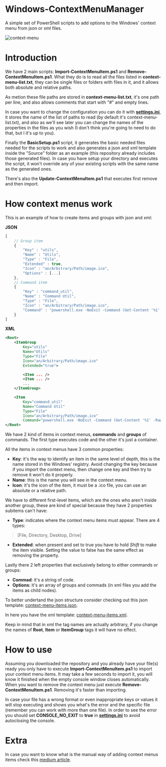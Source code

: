 # Windows-ContextMenuManager
A simple set of PowerShell scripts to add options to the Windows' context menu from json or xml files.

![context-menu](https://user-images.githubusercontent.com/86477169/189173085-67539358-1f1c-4bba-86d3-eeacd1c5d038.PNG)

# Introduction
We have 2 main scripts: **Import-ContextMenuItem.ps1** and **Remove-ContextMenuItem.ps1**.
What they do is to read all the files listed in **context-menu-list.txt**, 
they can be single files or folders with files in it, and it allows both absolute and relative paths.

As metion these file paths are stored in **context-menu-list.txt**, it's one path per line, and also allows comments that start with "#" and empty lines.

In case you want to change the configuration you can do it with [**settings.ini**](https://github.com/ElianFabian/Windows-ContextMenuManager/blob/main/settings.ini), it stores the name of the list of paths to read (by default it's context-menu-list.txt),
and also as we'll see later you can change the names of the properties in the files as you wish (I don't think you're going to need to do that, but I it's up to you).

Finally the **BasicSetup.ps1** script, it generates the basic needed files needed for the scripts to work and also generates a json and xml template inside the "Source" folder as an example
(this repository already includes those generated files).
In case you have setup your directory and executes the script, it won't override any of your existing scripts with the same name as the generated ones.

There's also the **Update-ContextMenuItem.ps1** that executes first remove and then import.

# How context menus work
This is an example of how to create items and groups with json and xml:

**JSON**
``` js
[
    // Group item
    {
        "Key" : "utils",
        "Name" : "Utils",
        "Type" : "File",
        "Extended" : true,
        "Icon" : "an/Arbitrary/Path/image.ico",
        "Options" : [...]
    },
    // Command item
    {
        "Key" : "command_util",
        "Name" : "Command Util",
        "Type" : "File",
        "Icon" : "an/Arbitrary/Path/image.ico",
        "Command" : "powershell.exe -NoExit -Command (Get-Content '%1' -Raw).Length"
    }
]
```
**XML**
```xml
<Root>
    <ItemGroup
        Key="utils"
        Name="Utils"
        Type="File"
        Icon="an/Arbitrary/Path/image.ico"
        Extended="true">

        <Item ... />
        <Item ... />
        ...
    </ItemGroup>

    <Item
        Key="command_util"
        Name="Command Util"
        Type="File"
        Icon="an/Arbitrary/Path/image.ico"
        Command="powershell.exe -NoExit -Command (Get-Content '%1' -Raw).Length" />
</Root>
```

We have 2 kind of items in context menus, **commands** and **groups** of commands.
The first type executes code and the other it's just a container.

All the items in context menus have 3 common properties:
- <b>Key</b>: it's the way to identify an item in the same level of depth, this is the name stored in the Windows' registry.
Avoid changing the key because if you import the context menu, then change one key and then try to remove it won't do it properly.
-  **Name**: this is the name you will see in the context menu.
- **Icon**: it's the icon of the item, it must be a .ico file, you can use an absolute or a relative path.

We have to different first-level items, which are the ones who aren't inside another group, these are kind of special because they have 2 properties subitems can't have:
- **Type**: indicates where the context menu items must appear. There are 4 types:
> [File, Directory, Desktop, Drive]
- **Extended**: when present and set to true you have to hold *Shift* to make the item visible. Setting the value to false has the same effect as removing the property.

Lastly there 2 left properties that exclusively belong to either commands or groups:
- **Commad**: it's a string of code.
- **Options**: it's an array of groups and commads (in xml files you add the items as child nodes).

To better undertand the json structure consider checking out this json template: [context-menu-items.json](https://github.com/ElianFabian/Windows-ContextMenuManager/blob/main/Resource/context-menu-items.json).

In here you have the xml template: [context-menu-items.xml](https://github.com/ElianFabian/Windows-ContextMenuManager/blob/main/Resource/context-menu-items.xml).

Keep in mind that in xml the tag names are actually arbitrary, if you change the names of **Root**, **Item** or **ItemGroup** tags it will have no effect.

# How to use

Assuming you downloaded the repository and you already have your file(s) ready you only have to execute **Import-ContextMenuItem.ps1** to import your context menu items. It may take a few seconds to import it, you will know it finished when the empty console window closes automatically.
When you want to remove the context menu just execute **Remove-ContextMenuItem.ps1**.
Removing it's faster than importing.

In case your file has a wrong format or even inappropriate keys or values it will stop executing and shows you what's the error and the specific file (remember you can work with more than one file).
In order to see the error you should set <b>CONSOLE_NO_EXIT</b> to <b>true</b> in [**settings.ini**](https://github.com/ElianFabian/Windows-ContextMenuManager/blob/main/settings.ini) to avoid autoclosing the console.

# Extra
In case you want to know what is the manual way of adding context menus items check this [medium article](https://medium.com/analytics-vidhya/creating-cascading-context-menus-with-the-windows-10-registry-f1cf3cd8398f).
